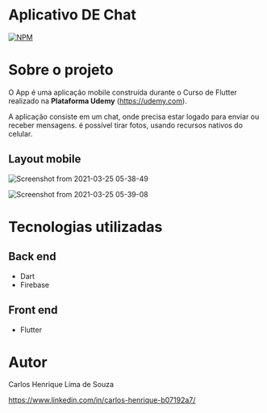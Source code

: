 # Aplicativo DE Chat

[![NPM](https://img.shields.io/npm/l/react)](https://github.com/chenrilima/appchat/blob/main/LICENSE) 


# Sobre o projeto

O App é uma aplicação mobile construída durante o Curso de Flutter realizado na **Plataforma Udemy** (https://udemy.com).

A aplicação consiste em um chat, onde precisa estar logado para enviar ou receber mensagens.
é possível tirar fotos, usando recursos nativos do celular.


## Layout mobile

![Screenshot from 2021-03-25 05-38-49](https://user-images.githubusercontent.com/58492693/112444185-8ab30e80-8d2c-11eb-8947-800ad13b472e.png)


![Screenshot from 2021-03-25 05-39-08](https://user-images.githubusercontent.com/58492693/112444217-9272b300-8d2c-11eb-9905-8d847715ed5c.png)



# Tecnologias utilizadas
## Back end
- Dart
- Firebase
## Front end
- Flutter

# Autor

Carlos Henrique Lima de Souza

https://www.linkedin.com/in/carlos-henrique-b07192a7/

